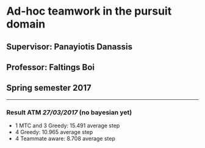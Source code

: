 # Ad-hoc teamwork in the pursuit domain

## Supervisor: Panayiotis Danassis

## Professor: Faltings Boi

## Spring semester 2017

---

### Result ATM *27/03/2017* (no bayesian yet)

  * 1 MTC and 3 Greedy: 15.491 average step
  * 4 Greedy: 10.965 average step
  * 4 Teammate aware: 8.708 average step

